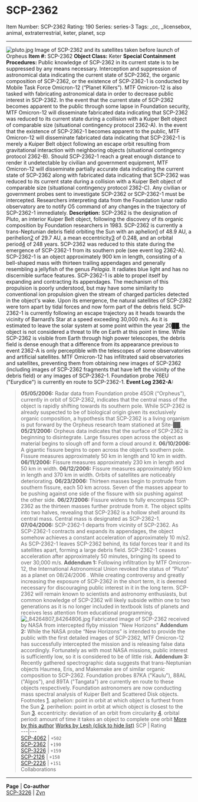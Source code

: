 # SCP-2362
Item Number: SCP-2362
Rating: 190
Series: series-3
Tags: _cc, _licensebox, animal, extraterrestrial, keter, planet, scp

---

![pluto.jpg](https://scp-wiki.wdfiles.com/local--files/scp-2362/pluto.jpg)
Image of SCP-2362 and its satellites taken before launch of Orpheus
**Item #:** SCP-2362
**Object Class:** Keter
**Special Containment Procedures:** Public knowledge of SCP-2362 in its current state is to be suppressed by any means necessary. Interception and suppression of astronomical data indicating the current state of SCP-2362, the organic composition of SCP-2362, or the existence of SCP-2362-1 is conducted by Mobile Task Force Omicron-12 (“Planet Killers”). MTF Omicron-12 is also tasked with fabricating astronomical data in order to decrease public interest in SCP-2362.
In the event that the current state of SCP-2362 becomes apparent to the public through some lapse in Foundation security, MTF Omicron-12 will disseminate fabricated data indicating that SCP-2362 was reduced to its current state during a collision with a Kuiper Belt object of comparable size (situational contingency protocol 2362-A).
In the event that the existence of SCP-2362-1 becomes apparent to the public, MTF Omicron-12 will disseminate fabricated data indicating that SCP-2362-1 is merely a Kuiper Belt object following an escape orbit resulting from gravitational interaction with neighboring objects (situational contingency protocol 2362-B).
Should SCP-2362-1 reach a great enough distance to render it undetectable by civilian and government equipment, MTF Omicron-12 will disseminate partially accurate data indicating the current state of SCP-2362 along with fabricated data indicating that SCP-2362 was reduced to its current state during a collision with a Kuiper Belt object of comparable size (situational contingency protocol 2362-C).
Any civilian or government probes sent to investigate SCP-2362 or SCP-2362-1 must be intercepted.
Researchers interpreting data from the Foundation lunar radio observatory are to notify O5 command of any changes in the trajectory of SCP-2362-1 immediately.
**Description:** SCP-2362 is the designation of Pluto, an interior Kuiper Belt object, following the discovery of its organic composition by Foundation researchers in 1983. SCP-2362 is currently a trans-Neptunian debris field orbiting the Sun with an aphelion[1](javascript:;) of 48.9 AU, a perihelion[2](javascript:;) of 29.7 AU, a mean eccentricity[3](javascript:;) of 0.248, and an orbital period[4](javascript:;) of 248 years. SCP-2362 was reduced to this state during the emergence of SCP-2362-1 from its southern pole (see event log 2362-A).
SCP-2362-1 is an object approximately 900 km in length, consisting of a bell-shaped mass with thirteen trailing appendages and generally resembling a jellyfish of the genus _Pelagia_. It radiates blue light and has no discernible surface features. SCP-2362-1 is able to propel itself by expanding and contracting its appendages. The mechanism of this propulsion is poorly understood, but may have some similarity to conventional ion propulsion given the stream of charged particles detected in the object's wake. Upon its emergence, the natural satellites of SCP-2362 were torn apart by tidal forces and now form part of the debris field. SCP-2362-1 is currently following an escape trajectory as it heads towards the vicinity of Barnard’s Star at a speed exceeding 30,000 m/s. As it is estimated to leave the solar system at some point within the year 20██, the object is not considered a threat to life on Earth at this point in time.
While SCP-2362 is visible from Earth through high power telescopes, the debris field is dense enough that a difference from its appearance previous to event 2362-A is only perceptible with the telescopes of some observatories and artificial satellites. MTF Omicron-12 has infiltrated said observatories and satellites, preventing them from obtaining new images of SCP-2362 (including images of SCP-2362 fragments that have left the vicinity of the debris field) or any images of SCP-2362-1.
Foundation probe 76EU ("Eurydice") is currently en route to SCP-2362-1.
**Event Log 2362-A:**
> **05/05/2006:** Radar data from Foundation probe 45OR (“Orpheus”), currently in orbit of SCP-2362, indicates that the central mass of the object is rapidly shifting towards its southern pole. While SCP-2362 is already suspected to be of biological origin given its exclusively organic composition, a hypothesis that SCP-2362 is a living organism is put forward by the Orpheus research team stationed at Site-██.
> **05/21/2006:** Orpheus data indicates that the surface of SCP-2362 is beginning to disintegrate. Large fissures open across the object as material begins to slough off and form a cloud around it.
> **06/10/2006:** A gigantic fissure begins to open across the object’s southern pole. Fissure measures approximately 50 km in length and 10 km in width.
> **06/11/2006:** Fissure measures approximately 230 km in length and 50 km in width.
> **06/12/2006:** Fissure measures approximately 950 km in length and 370 km in width. Orbits of satellites are noticeably deteriorating.
> **06/23/2006:** Thirteen masses begin to protrude from southern fissure, each 50 km across. Seven of the masses appear to be pushing against one side of the fissure with six pushing against the other side.
> **06/27/2006:** Fissure widens to fully encompass SCP-2362 as the thirteen masses further protrude from it. The object splits into two halves, revealing that SCP-2362 is a hollow shell around its central mass. Central mass is designated as SCP-2362-1.
> **07/04/2006:** SCP-2362-1 departs from vicinity of SCP-2362. As SCP-2362-1 contracts and expands its appendages, the object somehow achieves a constant acceleration of approximately 10 m/s2. As SCP-2362-1 leaves SCP-2362 behind, its tidal forces tear it and its satellites apart, forming a large debris field. SCP-2362-1 ceases acceleration after approximately 50 minutes, bringing its speed to over 30,000 m/s.
**Addendum 1:** Following infiltration by MTF Omicron-12, the International Astronomical Union revoked the status of “Pluto” as a planet on 08/24/2006 . While creating controversy and greatly increasing the exposure of SCP-2362 in the short term, it is deemed necessary for discouraging public interest in it in the long term.
SCP-2362 will remain known to scientists and astronomy enthusiasts, but common knowledge of SCP-2362 will likely subside within one to two generations as it is no longer included in textbook lists of planets and receives less attention from educational programming.
![_84264807_84264806.jpg](https://scp-wiki.wdfiles.com/local--files/scp-2362/_84264807_84264806.jpg)
Fabricated image of SCP-2362 received by NASA from intercepted flyby mission "New Horizons"
**Addendum 2:** While the NASA probe “New Horizons” is intended to provide the public with the first detailed images of SCP-2362, MTF Omicron-12 has successfully intercepted the mission and is releasing false data accordingly. Fortunately as with most NASA missions, public interest is sufficiently low, so it is considered to be of little risk.
**Addendum 3:** Recently gathered spectrographic data suggests that trans-Neptunian objects Haumea, Eris, and Makemake are of similar organic composition to SCP-2362. Foundation probes 87KA ("Kaulu"), 88AL ("Algos"), and 89TA ("Tangata") are currently en route to these objects respectively. Foundation astronomers are now conducting mass spectral analysis of Kuiper Belt and Scattered Disk objects.
Footnotes
[1](javascript:;). aphelion: point in orbit at which object is furthest from the Sun
[2](javascript:;). perihelion: point in orbit at which object is closest to the Sun
[3](javascript:;). eccentricity: deviation of an orbit from circularity
[4](javascript:;). orbital period: amount of time it takes an object to complete one orbit
[More by this author](javascript:;)
[Works by Lesh (click to hide list)](javascript:;)
SCP | Rating  
---|---  
[SCP-4062](/scp-4062) | `+502`  
[SCP-2362](/scp-2362) | `+190`  
[SCP-3226](/scp-3226) | `+159`  
[SCP-2126](/scp-2126) | `+158`  
[SCP-2226](/scp-2226) | `+151`  
Collaborations  
---  
**Page** | **Co-author**  
[SCP-3226](/scp-3226) | [Zyn](http://www.scp-wiki.net/researcher-zyn-s-personnel-file)
